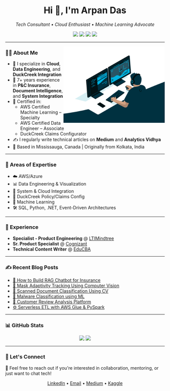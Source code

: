 <h1 align="center">Hi 👋, I'm Arpan Das</h1>
<p align="center">
  <em>Tech Consultant • Cloud Enthusiast • Machine Learning Advocate</em>
</p>

<p align="center">
  <a href="https://www.linkedin.com/in/arpan-das-534753125/"><img src="https://img.shields.io/badge/-LinkedIn-blue?style=for-the-badge&logo=Linkedin&logoColor=white"/></a>
  <a href="mailto:arpandas65.a3@gmail.com"><img src="https://img.shields.io/badge/-Gmail-D14836?style=for-the-badge&logo=gmail&logoColor=white"/></a>
  <a href="https://medium.com/@arpandas65.a3"><img src="https://img.shields.io/badge/-Medium-black?style=for-the-badge&logo=medium&logoColor=white"/></a>
  <a href="https://www.kaggle.com/arpandas65"><img src="https://img.shields.io/badge/-Kaggle-20BEFF?style=for-the-badge&logo=kaggle&logoColor=white"/></a>
</p>

---

<img align="right" src="https://raw.githubusercontent.com/kritikseth/kritikseth/master/assets/images/codegif.gif" width="320"/>

### 🧑‍💻 About Me

- 🔭 I specialize in **Cloud**, **Data Engineering**, and **DuckCreek Integration**
- 🧠 7+ years experience in **P&C Insurance**, **Document Intelligence**, and **System Integration**
- 🧪 Certified in:
  - AWS Certified Machine Learning – Specialty
  - AWS Certified Data Engineer – Associate
  - DuckCreek Claims Configurator
- ✍️ I regularly write technical articles on **Medium** and **Analytics Vidhya**
- 📍 Based in Mississauga, Canada | Originally from Kolkata, India

---

### 🚀 Areas of Expertise


- ☁️ AWS/Azure
- 📊 Data Engineering & Visualization
- 🧱 System & Cloud Integration
- 🧾 DuckCreek Policy/Claims Config
- 🧠 Machine Learning
- 🛠️ SQL, Python, .NET, Event-Driven Architectures

---

### 💼 Experience

- **Specialist - Product Engineering** @ [LTIMindtree](https://www.ltimindtree.com)
- **Sr. Product Specialist** @ [Cognizant](https://www.cognizant.com)
- **Technical Content Writer** @ [EduCBA](https://www.educba.com)

---

### ✍️ Recent Blog Posts
- [🤖 How to Build RAG Chatbot for Insurance](https://www.analyticsvidhya.com/blog/2024/06/rag-chatbot-for-insurance/)
- [🧠 Mask Adaptivity Tracking Using Computer Vision](https://towardsdatascience.com/mask-adaptivity-tracking-using-computer-vision-8d36de26f29)
- [📄 Scanned Document Classification Using CV](https://towardsdatascience.com/scanned-document-classification-using-computer-vision-33a42d9e01f9)
- [🦠 Malware Classification using ML](https://towardsdatascience.com/malware-classification-using-machine-learning-7c648fb1da79)
- [🧾 Customer Review Analysis Platform](https://www.analyticsvidhya.com/blog/2021/06/develop-a-customer-review-analysis-platform-from-scratch/)
- [⚙️ Serverless ETL with AWS Glue & PySpark](https://www.analyticsvidhya.com/blog/2022/12/crafting-serverless-etl-pipeline-using-aws-glue-and-pyspark/)

---

### 📊 GitHub Stats

<p align="center">
  <img src="https://github-readme-stats.vercel.app/api?username=arpan65&show_icons=true&count_private=true&theme=tokyonight&hide=prs"/>
  <img src="https://github-readme-stats.vercel.app/api/top-langs/?username=arpan65&layout=compact&theme=tokyonight"/>
</p>

---

### 🤝 Let's Connect

💬 Feel free to reach out if you're interested in collaboration, mentoring, or just want to chat tech!

<p align="center">
  <a href="https://www.linkedin.com/in/arpan-das-534753125/">LinkedIn</a> •
  <a href="mailto:arpandas65.a3@gmail.com">Email</a> •
  <a href="https://medium.com/@arpandas65.a3">Medium</a> •
  <a href="https://www.kaggle.com/arpandas65">Kaggle</a>
</p>
